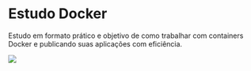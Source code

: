 Estudo Docker
================================

Estudo em formato prático e objetivo de como trabalhar com containers Docker e publicando suas aplicações com eficiência.

![](/home/joao/Imagens/homepage-docker-logo.png)
